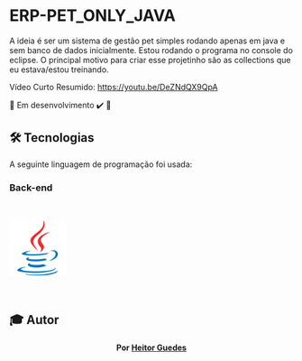 # ERP-PET_ONLY_JAVA
A ideia é ser um sistema de gestão pet simples rodando apenas em java e sem banco de dados inicialmente.
Estou rodando o programa no console do eclipse.
O principal motivo para criar esse projetinho são as collections que eu estava/estou treinando.

Vídeo Curto Resumido:
https://youtu.be/DeZNdQX9QpA

🚧 Em desenvolvimento ✔️ 🚧

## 🛠 Tecnologias

A seguinte linguagem de programação foi usada:

### **Back-end**
<br>
<p align="left">
    <img src="https://raw.githubusercontent.com/devicons/devicon/master/icons/java/java-original.svg" alt="Java" width="100" height="100"/>
</p>
<br>


## :mortar_board: Autor
<h4 align="center">
   Por <a href="https://www.linkedin.com/in/aneska-karina-7521795b/" target="_blank"> Heitor Guedes </a>
</h4>
